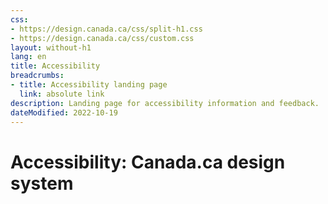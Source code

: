 ```yaml
---
css:
- https://design.canada.ca/css/split-h1.css
- https://design.canada.ca/css/custom.css
layout: without-h1
lang: en
title: Accessibility
breadcrumbs:
- title: Accessibility landing page
  link: absolute link
description: Landing page for accessibility information and feedback. 
dateModified: 2022-10-19
---
```


 <h1 property="name" id="wb-cont" dir="ltr"><span class="stacked"><span>Accessibility</span>: <span>Canada.ca design system</span></span></h1>

